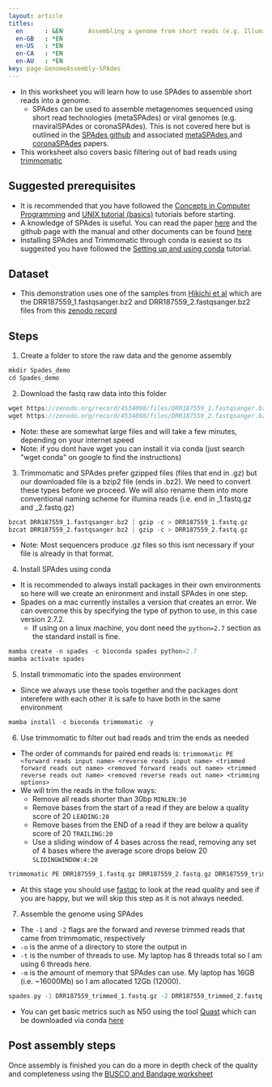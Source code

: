 ```yaml
---
layout: article
titles:
  en      : &EN       Assembling a genome from short reads (e.g. Illumina) using SPAdes
  en-GB   : *EN
  en-US   : *EN
  en-CA   : *EN
  en-AU   : *EN
key: page-GenomeAssembly-SPAdes
---
```


*	In this worksheet you will learn how to use SPAdes to assemble short reads into a genome.
    * SPAdes can be used to assemble metagenomes sequenced using short read technologies (metaSPAdes) or viral genomes (e.g. rnaviralSPAdes or coronaSPAdes). This is not covered here but is outlined in the [SPAdes github](https://github.com/ablab/spades) and associated [metaSPAdes ](https://www.ncbi.nlm.nih.gov/pmc/articles/PMC5411777/) and [coronaSPAdes](https://academic.oup.com/bioinformatics/article/38/1/1/6354349) papers.
* This worksheet also covers basic filtering out of bad reads using [trimmomatic](https://github.com/usadellab/Trimmomatic)

## Suggested prerequisites
* It is recommended that you have followed the [Concepts in Computer Programming](https://conmeehan.github.io/PathogenDataCourse/ConceptsInComputerProgramming) and [UNIX tutorial (basics)](https://conmeehan.github.io/UNIXtutorial) tutorials before starting.
* A knowledge of SPAdes is useful. You can read the paper [here](https://www.ncbi.nlm.nih.gov/pmc/articles/PMC3342519/) and the github page with the manual and other documents can be found [here](https://github.com/ablab/spades)
* Installing SPAdes and Trimmomatic through conda is easiest so its suggested you have followed the [Setting up and using conda](https://conmeehan.github.io/PathogenDataCourse/CondaInstallAndUse) tutorial.

## Dataset
*	This demonstration uses one of the samples from [Hikichi et al](https://journals.asm.org/doi/10.1128/MRA.01212-19) which are the DRR187559_1.fastqsanger.bz2 and DRR187559_2.fastqsanger.bz2 files from this [zenodo record](https://zenodo.org/record/4534098)

## Steps
1. Create a folder to store the raw data and the genome assembly
```c
mkdir Spades_demo
cd Spades_demo
```
2. Download the fastq raw data into this folder
```c
wget https://zenodo.org/record/4534098/files/DRR187559_1.fastqsanger.bz2
wget https://zenodo.org/record/4534098/files/DRR187559_2.fastqsanger.bz2
```
* Note: these are somewhat large files and will take a few minutes, depending on your internet speed
* Note: if you dont have wget you can install it via conda (just search "wget conda" on google to find the instructions)
3. Trimmomatic and SPAdes prefer gzipped files (files that end in .gz) but our downloaded file is a bzip2 file (ends in .bz2). We need to convert these types before we proceed. We will also rename them into more conventional naming scheme for illumina reads (i.e. end in _1.fastq.gz and _2.fastq.gz)
```c
bzcat DRR187559_1.fastqsanger.bz2 | gzip -c > DRR187559_1.fastq.gz
bzcat DRR187559_2.fastqsanger.bz2 | gzip -c > DRR187559_2.fastq.gz
```
* Note: Most sequencers produce .gz files so this isnt necessary if your file is already in that format.

4. Install SPAdes using conda
  * It is recommended to always install packages in their own environments so here will we create an enironment and install SPAdes in one step. 
  * Spades on a mac currently installes a version that creates an error. We can overcome this by specifying the type of python to use, in this case version 2.7.2.
    * If using on a linux machine, you dont need the `python=2.7` section as the standard install is fine.
```c
mamba create -n spades -c bioconda spades python=2.7
mamba activate spades
```

5. Install trimmomatic into the spades environment
  * Since we always use these tools together and the packages dont interefere with each other it is safe to have both in the same environment
 ```c
 mamba install -c bioconda trimmomatic -y
 ``` 
6. Use trimmomatic to filter out bad reads and trim the ends as needed
* The order of commands for paired end reads is:
`trimmomatic PE <forward reads input name> <reverse reads input name> <trimmed forward reads out name> <removed forward reads out name> <trimmed reverse reads out name> <removed reverse reads out name> <trimming options>`
* We will trim the reads in the follow ways:
  * Remove all reads shorter than 30bp `MINLEN:30`
  * Remove bases from the start of a read if they are below a quality score of 20 `LEADING:20`
  * Remove bases from the END of a read if they are below a quality score of 20 `TRAILING:20`
  * Use a sliding window of 4 bases across the read, removing any set of 4 bases where the average score drops below 20 `SLIDINGWINDOW:4:20`
```c
trimmomatic PE DRR187559_1.fastq.gz DRR187559_2.fastq.gz DRR187559_trimmed_1.fastq.gz DRR187559_removed_1.fastq.gz DRR187559_trimmed_2.fastq.gz DRR187559_removed_2.fastq.gz  MINLEN:30 LEADING:20 TRAILING:20 SLIDINGWINDOW:4:20
```
* At this stage you should use [fastqc](https://www.bioinformatics.babraham.ac.uk/projects/fastqc/) to look at the read quality and see if you are happy, but we will skip this step as it is not always needed.

7. Assemble the genome using SPAdes
* The `-1` and `-2` flags are the forward and reverse trimmed reads that came from trimmomatic, respectively
* `-o` is the anme of a directory to store the output in
* `-t` is the number of threads to use. My laptop has 8 threads total so I am using 6 threads here.
* `-m` is the amount of memory that SPAdes can use. My laptop has 16GB (i.e. ~16000Mb) so I am allocated 12Gb (12000). 
```c
spades.py -1 DRR187559_trimmed_1.fastq.gz -2 DRR187559_trimmed_2.fastq.gz -o DRR187559_spades -t 6 -m 12000
```
* You can get basic metrics such as N50 using the tool [Quast](https://github.com/ablab/quast) which can be downloaded via conda [here](https://anaconda.org/bioconda/quast)


## Post assembly steps
 Once assembly is finished you can do a more in depth check of the quality and completeness using the [BUSCO and Bandage worksheet](https://conmeehan.github.io/PathogenDataCourse/Worksheets/GenomeQC_BUSCO_Bandage)